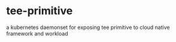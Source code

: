 # tee-primitive
a kubernetes daemonset for exposing tee primitive to cloud native framework and workload